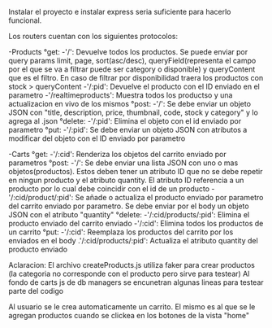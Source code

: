 Instalar el proyecto e instalar express seria suficiente para hacerlo funcional.

Los routers cuentan con los siguientes protocolos:

-Products
  °get:
      -'/': Devuelve todos los productos. Se puede enviar por query params limit, page, sort(asc/desc), queryField(representa el campo por el que se va a filtrar puede ser category o disponible) y queryContent que es el
            filtro. En caso de filtrar por disponibilidad traera los productos con stock > queryContent
      -'/:pid': Devuelve el producto con el ID enviado en el parametro
      -'/realtimeproducts': Muestra todos los productso y una actualizacion en vivo de los mismos
   °post:
      -'/': Se debe enviar un objeto JSON con "title, description, price, thumbnail, code, stock y category" y lo agrega al .json
   °delete:
      -'/:pid': Elimina el objeto con el id enviado por parametro
   °put:
      -'/:pid': Se debe enviar un objeto JSON con atributos a modificar del objeto con el ID enviado por parametro

-Carts
   °get:
      -'/:cid': Renderiza los objetos del carrito enviado por parametros
   °post:
      -'/': Se debe enviar una lista JSON con uno o mas objetos(productos). Estos deben tener un atributo ID que no se debe repetir en ningun producto y el atributo quantity. El atributo ID referencia a un producto por lo
         cual debe coincidir con el id de un producto
      -'/:cid/product/:pid': Se añade o actualiza el producto enviado por parametro del carrito enviado por parametro. Se debe enviar por el body un objeto JSON con el atributo "quantity"
   °delete:
      -'/:cid/products/:pid': Elimina el producto enviado del carrito enviado
      -'/:cid': Elimina todos los productos de un carrito
   °put:
      -'/:cid': Reemplaza los productos del carrito por los enviados en el body
      .'/:cid/products/:pid': Actualiza el atributo quantity del producto enviado


Aclaracion: El archivo createProducts.js utiliza faker para crear productos (la categoria no corresponde con el producto pero sirve para testear)
Al fondo de carts js de db managers se encunetran algunas lineas para testear parte del codigo

Al usuario se le crea automaticamente un carrito. El mismo es al que se le agregan productos cuando se clickea en los botones de la vista "home"